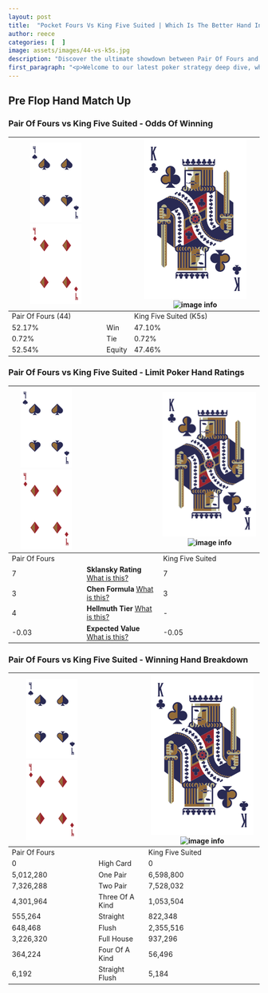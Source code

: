 ```yaml
---
layout: post
title:  "Pocket Fours Vs King Five Suited | Which Is The Better Hand In Poker? A Complete Guide"
author: reece
categories: [  ]
image: assets/images/44-vs-k5s.jpg
description: "Discover the ultimate showdown between Pair Of Fours and King Five Suited in poker! Uncover the odds, strategies, and scenarios where one hand triumphs over the other. Get ready to up your poker game with this thrilling analysis."
first_paragraph: "<p>Welcome to our latest poker strategy deep dive, where we're pitting two distinct hands against each other in a high-stakes showdown: Pair Of Fours vs King Five Suited.</p><p>In the dynamic world of poker, every decision counts, and knowing which hand holds the upper hand is key to your success at the table.</p><p>In this article, we'll dissect these two hands, explore the scenarios where one dominates the other, and equip you with the knowledge to make strategic choices that can tip the odds in your favor.</p><p>Get ready to unravel the intriguing dynamics of these poker hands and elevate your game to new heights.</p>"
---
```




[comment]: # (sp0)

## Pre Flop Hand Match Up

<div class="table hand-ratings" markdown="1"> 



### Pair Of Fours vs King Five Suited - Odds Of Winning


    
| ![image info](assets/images/hand1/4.png) ![image info](assets/images/hand1/4o.png) |  | ![image info](assets/images/hand2/K.png) ![image info](assets/images/hand2/5s.png) |
| -------- | -------- | -------- |
| Pair Of Fours (44) |  | King Five Suited (K5s) |
| 52.17% | Win | 47.10% |
| 0.72% | Tie | 0.72% |
| 52.54% | Equity | 47.46% |




[comment]: # (sp1)



### Pair Of Fours vs King Five Suited - Limit Poker Hand Ratings


    
| ![image info](assets/images/hand1/4.png) ![image info](assets/images/hand1/4o.png) |  | ![image info](assets/images/hand2/K.png) ![image info](assets/images/hand2/5s.png) |
| -------- | -------- | -------- |
| Pair Of Fours |  | King Five Suited |
| 7 | **Sklansky Rating** [What is this?](/sklansky-rating-explained) | 7 |
| 3 | **Chen Formula** [What is this?](/chen-formula-explained) | 3 |
| 4 | **Hellmuth Tier** [What is this?](/Hellmuth-tier-explained) | - |
| -0.03 | **Expected Value** [What is this?](/expected-value-explained) | -0.05 |




[comment]: # (sp2)



### Pair Of Fours vs King Five Suited - Winning Hand Breakdown


    
| ![image info](assets/images/hand1/4.png) ![image info](assets/images/hand1/4o.png) |  | ![image info](assets/images/hand2/K.png) ![image info](assets/images/hand2/5s.png) |
| -------- | -------- | -------- |
| Pair Of Fours |  | King Five Suited |
| 0 | High Card | 0 |
| 5,012,280 | One Pair | 6,598,800 |
| 7,326,288 | Two Pair | 7,528,032 |
| 4,301,964 | Three Of A Kind | 1,053,504 |
| 555,264 | Straight | 822,348 |
| 648,468 | Flush | 2,355,516 |
| 3,226,320 | Full House | 937,296 |
| 364,224 | Four Of A Kind | 56,496 |
| 6,192 | Straight Flush | 5,184 |




[comment]: # (sp3)



</div>

[comment]: # (sp4)



[comment]: # (sp5)


